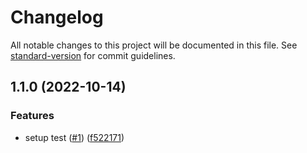 # Changelog

All notable changes to this project will be documented in this file. See [standard-version](https://github.com/conventional-changelog/standard-version) for commit guidelines.

## 1.1.0 (2022-10-14)


### Features

* setup test ([#1](https://github.com/alexfalkowski/go-kafka-example/issues/1)) ([f522171](https://github.com/alexfalkowski/go-kafka-example/commit/f522171e2953f261c772fc2badcb529fc9567fcf))
